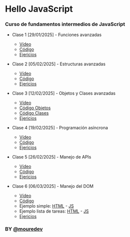 # Hello JavaScript

### Curso de fundamentos intermedios de JavaScript

* Clase 1 [29/01/2025] - Funciones avanzadas
	* [Vídeo](https://www.twitch.tv/videos/2367024319?t=00h08m45s)
	* [Código](./Intermediate/00-advanced-functions.js)
	* [Ejericios](./Intermediate/01-advanced-functions-exercises.js)

* Clase 2 [05/02/2025] - Estructuras avanzadas
	* [Vídeo](https://www.twitch.tv/videos/2373300186?t=00h15m32s)
	* [Código](./Intermediate/02-advanced-structures.js)
	* [Ejericios](./Intermediate/03-advanced-structures-exercises.js)

* Clase 3 [12/02/2025] - Objetos y Clases avanzadas
	* [Vídeo](https://www.twitch.tv/videos/2379412787?t=00h21m33s)
	* [Código Objetos](./Intermediate/04-advanced-objects.js)
	* [Código Clases](./Intermediate/05-advanced-classes.js)
	* [Ejericios](./Intermediate/06-advanced-objects-classes-exercises)

* Clase 4 [19/02/2025] - Programación asíncrona
	* [Vídeo](https://www.twitch.tv/videos/2385650388?t=00h22m48s)
	* [Código](./Intermediate/07-async.js)
	* [Ejericios](./Intermediate/08-async-exercises.js)

* Clase 5 [26/02/2025] - Manejo de APIs
	* [Vídeo](https://www.twitch.tv/videos/2391820998?t=00h17m25s)
	* [Código](./Intermediate/09-apis.js)
	* [Ejericios](./Intermediate/10-apis-exercises.js)

* Clase 6 [06/03/2025] - Manejo del DOM
	* [Vídeo](https://www.twitch.tv/videos/2398786900?t=00h11m52s)
	* [Código](./Intermediate/11-dom.js)
	* Ejemplo simple: [HTML](./Intermediate/12-dom-example.html) - [JS](./Intermediate/13-dom-example.js)
	* Ejemplo lista de tareas: [HTML](./Intermediate/14-tasklist.html) - [JS](./Intermediate/15-tasklist.js)
	* [Ejericios](./Intermediate/16-dom-exercises.js)

### BY **[@mouredev](https://moure.dev)**